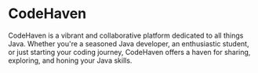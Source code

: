 # CodeHaven
CodeHaven is a vibrant and collaborative platform dedicated to all things Java. Whether you're a seasoned Java developer, an enthusiastic student, or just starting your coding journey, CodeHaven offers a haven for sharing, exploring, and honing your Java skills.
